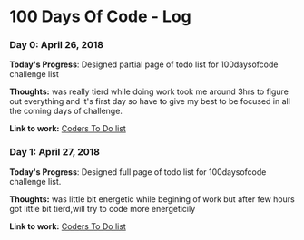 # 100 Days Of Code - Log

### Day 0: April 26, 2018


**Today's Progress**: Designed partial page of todo list for 100daysofcode challenge list

**Thoughts:** was really tierd while doing work took me around 3hrs to figure out everything and it's first day so have to give my best to be focused in all the coming days of challenge.

**Link to work:** [Coders To Do list](https://github.com/shekarnode/Coders_to_dolist)


### Day 1: April 27, 2018


**Today's Progress**: Designed full page of todo list for 100daysofcode challenge list.

**Thoughts:** was little bit energetic while begining of work but after few hours got little bit tierd,will
try to code more energeticily

**Link to work:** [Coders To Do list](https://github.com/shekarnode/Coders_to_dolist)
